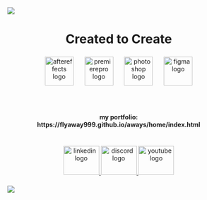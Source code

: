 <div>
  <img style="100%" src="https://capsule-render.vercel.app/api?type=waving&height=100&section=header&reversal=false&text=vfx%20editor&fontSize=70&fontColor=FFFFFFFF&fontAlign=50&fontAlignY=50&stroke=-&animation=fadeIn&descSize=20&descAlign=50&descAlignY=50&textBg=false&theme=cobalt"  />
</div>

###

<h1 align="center">Created to Create</h1>

###

<div align="center">
  <img src="https://cdn.jsdelivr.net/gh/devicons/devicon/icons/aftereffects/aftereffects-original.svg" height="65" alt="aftereffects logo"  />
  <img width="17" />
  <img src="https://cdn.jsdelivr.net/gh/devicons/devicon/icons/premierepro/premierepro-plain.svg" height="65" alt="premierepro logo"  />
  <img width="17" />
  <img src="https://cdn.jsdelivr.net/gh/devicons/devicon/icons/photoshop/photoshop-plain.svg" height="65" alt="photoshop logo"  />
  <img width="17" />
  <img src="https://cdn.jsdelivr.net/gh/devicons/devicon/icons/figma/figma-original.svg" height="65" alt="figma logo"  />
</div>

###

<br clear="both">

<h4 align="center">my portfolio:<br>https://flyaway999.github.io/aways/home/index.html</h4>

###

<br clear="both">

<div align="center">
  <a href="https://www.linkedin.com/in/flyaway999" target="_blank">
    <img src="https://raw.githubusercontent.com/maurodesouza/profile-readme-generator/master/src/assets/icons/social/linkedin/default.svg" width="81" height="65" alt="linkedin logo"  />
  </a>
  <a href="https://discord.gg/Hhnbx3uTg4" target="_blank">
    <img src="https://raw.githubusercontent.com/maurodesouza/profile-readme-generator/master/src/assets/icons/social/discord/default.svg" width="81" height="65" alt="discord logo"  />
  </a>
  <a href="https://www.youtube.com/@999flyaway" target="_blank">
    <img src="https://raw.githubusercontent.com/maurodesouza/profile-readme-generator/master/src/assets/icons/social/youtube/default.svg" width="81" height="65" alt="youtube logo"  />
  </a>
</div>

###

<div>
  <img style="100%" src="https://capsule-render.vercel.app/api?type=waving&height=110&section=footer&reversal=false&fontSize=70&fontColor=FFFFFF00000000&fontAlign=50&fontAlignY=50&stroke=-&animation=scaleIn&descSize=20&descAlign=50&descAlignY=50&textBg=false&theme=cobalt"  />
</div>

###
